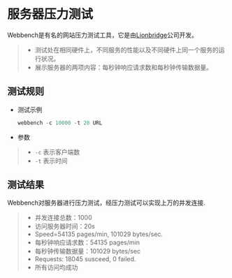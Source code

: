 服务器压力测试
===============
Webbench是有名的网站压力测试工具，它是由[Lionbridge](http://www.lionbridge.com)公司开发。

> * 测试处在相同硬件上，不同服务的性能以及不同硬件上同一个服务的运行状况。
> * 展示服务器的两项内容：每秒钟响应请求数和每秒钟传输数据量。




测试规则
------------
* 测试示例

    ```C++
	webbench -c 10000 -t 20 URL
    ```
* 参数

> * `-c` 表示客户端数
> * `-t` 表示时间


测试结果
---------
Webbench对服务器进行压力测试，经压力测试可以实现上万的并发连接.
> * 并发连接总数：1000
> * 访问服务器时间：20s
> * Speed=54135 pages/min, 101029 bytes/sec.
> * 每秒钟响应请求数：54135 pages/min
> * 每秒钟传输数据量：101029 bytes/sec
> * Requests: 18045 susceed, 0 failed.
> * 所有访问均成功

